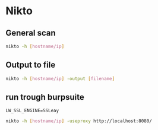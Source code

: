 # Nikto

## General scan

```bash
nikto -h [hostname/ip]
```

## Output to file

```bash
nikto -h [hostname/ip] -output [filename]
```


## run trough burpsuite

`LW_SSL_ENGINE=SSLeay`

```bash
nikto -h [hostname/ip] -useproxy http://localhost:8080/
```